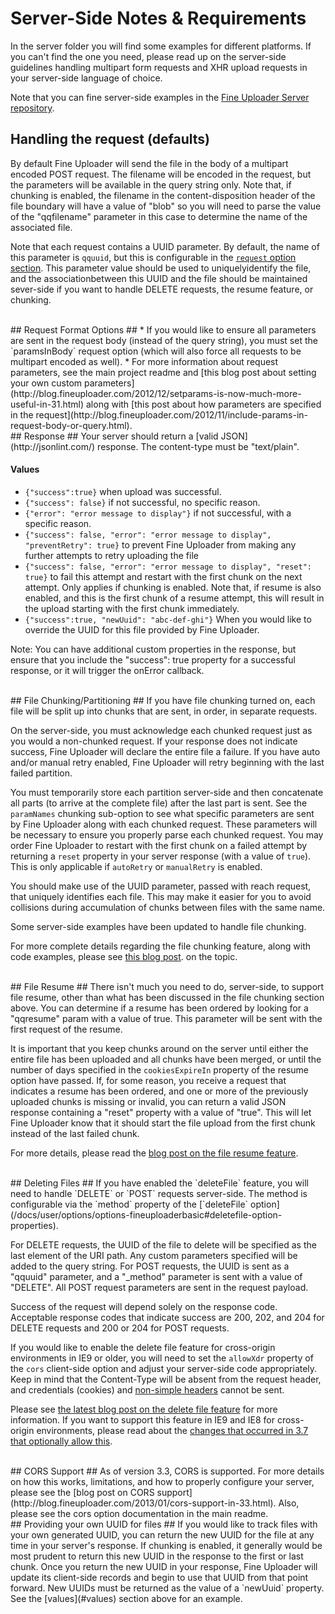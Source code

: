 # Server-Side Notes & Requirements #

In the server folder you will find some examples for different platforms. If you can't find the one you need, please read up on the server-side guidelines handling multipart form requests and XHR upload requests in your server-side language of choice.

Note that you can fine server-side examples in the [Fine Uploader Server repository](https://github.com/Widen/fine-uploader-server).

## Handling the request (defaults) ##
By default Fine Uploader will send the file in the body of a multipart encoded POST request.  The filename will be encoded in
the request, but the parameters will be available in the query string only.  Note that, if chunking is enabled, the filename in the
content-disposition header of the file boundary will have a value of "blob" so you will need to parse the value of the "qqfilename"
parameter in this case to determine the name of the associated file.

Note that each request contains a UUID parameter.  By default, the name of this parameter is `qquuid`, but this is configurable
in the [`request` option section](/docs/user/options/options-fineuploaderbasic.md#request-option-properties).  This parameter value
should be used to uniquelyidentify the file, and the associationbetween this UUID and the file should be maintained
sever-side if you want to handle DELETE requests, the resume feature, or chunking.

<br/>
## Request Format Options ##
* If you would like to ensure all parameters are sent in the request body (instead of the query string), you
must set the `paramsInBody` request option (which will also force all requests to be multipart encoded as well).
* For more information about request parameters, see the main project readme and [this blog post about setting your own custom parameters](http://blog.fineuploader.com/2012/12/setparams-is-now-much-more-useful-in-31.html)
along with [this post about how parameters are specified in the request](http://blog.fineuploader.com/2012/11/include-params-in-request-body-or-query.html).

<br/>
## Response ##
Your server should return a [valid JSON](http://jsonlint.com/) response.  The content-type must be "text/plain".

#### Values ####
* `{"success":true}` when upload was successful.
* `{"success": false}` if not successful, no specific reason.
* `{"error": "error message to display"}` if not successful, with a specific reason.
* `{"success": false, "error": "error message to display", "preventRetry": true}` to prevent Fine Uploader from making
any further attempts to retry uploading the file
* `{"success": false, "error": "error message to display", "reset": true}` to fail this attempt and restart with the first chunk on the next attempt.  Only applies if chunking is enabled.
Note that, if resume is also enabled, and this is the first chunk of a resume attempt, this will result in the upload starting with the first chunk immediately.
* `{"success":true, "newUuid": "abc-def-ghi"}` When you would like to override the UUID for this file provided by Fine Uploader.

Note: You can have additional custom properties in the response, but ensure that you include the "success": true property for a successful response, or it will trigger the onError callback.

<br/>
## File Chunking/Partitioning ##
If you have file chunking turned on, each file will be split up into chunks that are sent, in order, in separate requests.

On the server-side, you must acknowledge each chunked request just as you would a non-chunked request.  If your response does
not indicate success, Fine Uploader will declare the entire file a failure.  If you have auto and/or manual retry enabled,
Fine Uploader will retry beginning with the last failed partition.

You must temporarily store each partition server-side and then concatenate all parts (to arrive at the complete file) after
the last part is sent.  See the `paramNames` chunking sub-option to see what specific parameters are sent by Fine Uploader
along with each chunked request.  These parameters will be necessary to ensure you properly parse each chunked request.  You may
order Fine Uploader to restart with the first chunk on a failed attempt by returning a `reset` property in your server response
(with a value of `true`).  This is only applicable if `autoRetry` or `manualRetry` is enabled.

You should make use of the UUID parameter, passed with reach request, that uniquely identifies each file.  This may make it easier for you
to avoid collisions during accumulation of chunks between files with the same name.

Some server-side examples have been updated to handle file chunking.

For more complete details regarding the file chunking feature, along with code examples, please see [this blog post](http://blog.fineuploader.com/2012/12/file-chunkingpartitioning-is-now.html).
on the topic.

<br/>
## File Resume ##
There isn't much you need to do, server-side, to support file resume, other than what has been discussed in the file chunking
section above.  You can determine if a resume has been ordered by looking for a "qqresume" param with a value of true.  This
parameter will be sent with the first request of the resume.

It is important that you keep chunks around on the server until either the entire file has been uploaded
and all chunks have been merged, or until the number of days specified in the `cookiesExpireIn` property of the resume option have
passed.  If, for some reason, you receive a request that indicates a resume has been ordered, and one or more of the previously uploaded
chunks is missing or invalid, you can return a valid JSON response containing a "reset" property with a value of "true".  This will
let Fine Uploader know that it should start the file upload from the first chunk instead of the last failed chunk.

For more details, please read the [blog post on the file resume feature](http://blog.fineuploader.com/2013/01/resume-failed-uploads-from-previous.html).

<br/>
## Deleting Files ##
If you have enabled the `deleteFile` feature, you will need to handle `DELETE` or `POST` requests server-side.  The method
is configurable via the `method` property of the [`deleteFile` option](/docs/user/options/options-fineuploaderbasic#deletefile-option-properties).

For DELETE  requests, the UUID of the file to delete will be specified as the last element of the URI path.  Any custom parameters
specified will be added to the query string.  For POST requests, the UUID is sent as a "qquuid" parameter, and a "_method"
parameter is sent with a value of "DELETE".  All POST request parameters are sent in the request payload.

Success of the request will depend solely on the response code.  Acceptable response codes that indicate success are 200,
202, and 204 for DELETE requests and 200 or 204 for POST requests.

If you would like to enable the delete file feature for cross-origin environments in IE9 or older, you will need to set
the `allowXdr` property of the `cors` client-side option and adjust your server-side code appropriately.  Keep in mind
that the Content-Type will be absent from the request header, and credentials (cookies) and [non-simple headers](http://www.w3.org/TR/cors/#simple-header)
cannot be sent.

Please see [the latest blog post on the delete file feature](http://blog.fineuploader.com/2013/06/delete-files-via-post-and-delete.html)
for more information.  If you want to support this feature in IE9 and IE8 for cross-origin environments, please
read about the [changes that occurred in 3.7 that optionally allow this](http://blog.fineuploader.com/2013/06/37-cross-origin-delete-file-support-for.html).

<br/>
## CORS Support ##
As of version 3.3, CORS is supported.  For more details on how this works, limitations, and how to properly configure your server,
please see the [blog post on CORS support](http://blog.fineuploader.com/2013/01/cors-support-in-33.html).  Also, please see the
cors option documentation in the main readme.

<br/>
## Providing your own UUID for files ##
If you would like to track files with your own generated UUID, you can return the new UUID for the file at any time in
your server's response.  If chunking is enabled, it generally would be most prudent to return this new UUID in the response
to the first or last chunk.  Once you return the new UUID in your response, Fine Uploader will update its client-side
records and begin to use that UUID from that point forward.  New UUIDs must be returned as the value of a `newUuid` property.
See the [values](#values) section above for an example.
